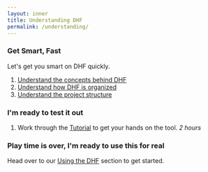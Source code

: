 ```yaml
---
layout: inner
title: Understanding DHF
permalink: /understanding/
---
```


### Get Smart, Fast
Let's get you smart on DHF quickly.

1. [Understand the concepts behind DHF](concepts.md)
1. [Understand how DHF is organized](architecture.md)
1. [Understand the project structure](projectstructure.md)

### I'm ready to test it out
1. Work through the [Tutorial](../tutorial/) to get your hands on the tool. <i class="fa fa-clock-o"></i> _2 hours_

### Play time is over, I'm ready to use this for real

Head over to our [Using the DHF](../using/using.md) section to get started.
